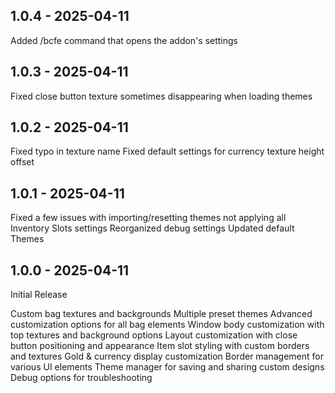 ## 1.0.4 - 2025-04-11
Added /bcfe command that opens the addon's settings

## 1.0.3 - 2025-04-11
Fixed close button texture sometimes disappearing when loading themes

## 1.0.2 - 2025-04-11
Fixed typo in texture name
Fixed default settings for currency texture height offset

## 1.0.1 - 2025-04-11
Fixed a few issues with importing/resetting themes not applying all Inventory Slots settings
Reorganized debug settings
Updated default Themes

## 1.0.0 - 2025-04-11
Initial Release

Custom bag textures and backgrounds
Multiple preset themes
Advanced customization options for all bag elements
Window body customization with top textures and background options
Layout customization with close button positioning and appearance
Item slot styling with custom borders and textures
Gold & currency display customization
Border management for various UI elements
Theme manager for saving and sharing custom designs
Debug options for troubleshooting